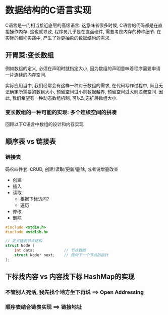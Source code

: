 # 数据结构的C语言实现

C语言是一门相当接近底层的高级语言. 这意味者很多时候, C语言的代码都是在直接操作内存. 这也就导致, 程序员几乎是在直面硬件, 需要考虑内存的种种细节.
在实际的编程实践中, 产生了对更抽象的数据结构的需求.

## 开胃菜:变长数组

例如数组的定义, 必须在声明时就指定大小, 因为数组的声明意味着程序需要申请一片连续的内存空间.

实际应用当中, 我们经常会有这样一种对于数组的需求, 在代码写作过程中, 尚且无法确定所需要的数组大小, 预留空间过小则数据越界, 预留空间过大则浪费空间. 因此, 我们希望有一种动态数组机制, 可以动态扩展数组大小.

### 变长数组的一种可能的实现: 多个连续空间的拼凑

回顾以下C语言中数组的设计和内存实现

## 顺序表 vs 链接表

### 链接表

码农四件套: CRUD, 创建/读取/更新/删除, 或者说增删改查

- 创建
- 插入
- 读取
  - 根据下标访问?
  - 遍历
- 修改
- 删除

```c
#include <stdio.h>
#include <stdlib.h>

// 定义链表节点结构
struct Node {
    int data;             // 节点数据
    struct Node* next;    // 指向下一个节点的指针
};
```

## 下标找内容 vs 内容找下标 HashMap的实现

### 不管别人死活, 我先找个地方坐下再说 ==> Open Addressing

### 顺序表结合链表实现 ==> 链接地址

